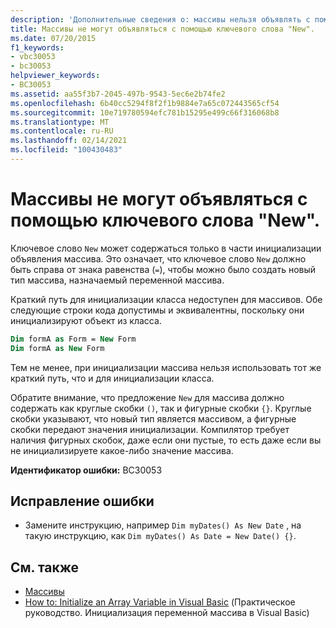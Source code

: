 ```yaml
---
description: 'Дополнительные сведения о: массивы нельзя объявлять с помощью New'
title: Массивы не могут объявляться с помощью ключевого слова "New".
ms.date: 07/20/2015
f1_keywords:
- vbc30053
- bc30053
helpviewer_keywords:
- BC30053
ms.assetid: aa55f3b7-2045-497b-9543-5ec6e2b74fe2
ms.openlocfilehash: 6b40cc5294f8f2f1b9884e7a65c072443565cf54
ms.sourcegitcommit: 10e719780594efc781b15295e499c66f316068b8
ms.translationtype: MT
ms.contentlocale: ru-RU
ms.lasthandoff: 02/14/2021
ms.locfileid: "100430483"
---
```

# <a name="arrays-cannot-be-declared-with-new"></a>Массивы не могут объявляться с помощью ключевого слова "New".

Ключевое слово `New` может содержаться только в части инициализации объявления массива. Это означает, что ключевое слово `New` должно быть справа от знака равенства (`=`), чтобы можно было создать новый тип массива, назначаемый переменной массива.

Краткий путь для инициализации класса недоступен для массивов. Обе следующие строки кода допустимы и эквивалентны, поскольку они инициализируют объект из класса.

```vb
Dim formA as Form = New Form
Dim formA as New Form
```

Тем не менее, при инициализации массива нельзя использовать тот же краткий путь, что и для инициализации класса.

Обратите внимание, что предложение `New` для массива должно содержать как круглые скобки `()`, так и фигурные скобки `{}`. Круглые скобки указывают, что новый тип является массивом, а фигурные скобки передают значения инициализации. Компилятор требует наличия фигурных скобок, даже если они пустые, то есть даже если вы не инициализируете какое-либо значение массива.

**Идентификатор ошибки:** BC30053

## <a name="to-correct-this-error"></a>Исправление ошибки

- Замените инструкцию, например `Dim myDates() As New Date` , на такую инструкцию, как `Dim myDates() As Date = New Date() {}`.

## <a name="see-also"></a>См. также

- [Массивы](../programming-guide/language-features/arrays/index.md)
- [How to: Initialize an Array Variable in Visual Basic](../programming-guide/language-features/arrays/how-to-initialize-an-array-variable.md) (Практическое руководство. Инициализация переменной массива в Visual Basic)
